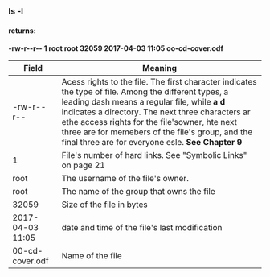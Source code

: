### ls -l
#### returns:

**-rw-r--r-- 1 root root   32059 2017-04-03 11:05 oo-cd-cover.odf**

| Field | Meaning |
| ----- | ------- |
| -rw-r--r-- | Acess rights to the file.  The first character indicates the type of file. Among the different types, a leading dash means a regular file, while **a d** indicates a directory. The next three characters ar ethe access rights for the file'sowner, hte next three are for memebers of the file's group, and the final three are for everyone esle. **See Chapter 9** |
| 1 | File's number of hard links. See "Symbolic Links" on page 21 |
| root | The username of the file's owner. |
| root | The name of the group that owns the file |
| 32059 | Size of the file in bytes |
| 2017-04-03 11:05 | date and time of the file's last modification
| 00-cd-cover.odf | Name of the file |

